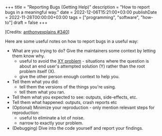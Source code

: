 +++
title = "Reporting Bugs (Getting Help)"
description = "How to report bugs in a meaningful way."
date = 2022-12-06T15:21:00+03:00
publishDate = 2022-11-28T00:00:00+03:00
tags = ["programming", "software", "how-to"]
draft = false
+++

[Credits: [anthonyexplains #340](https://www.youtube.com/watch?v=ritp4gAqNMI)]

Here are some useful notes on how to report bugs in a useful way:

-   What are you trying to do?  Give the maintainers some context by letting them know why.
    -   useful to avoid the [XY problem](https://en.wikipedia.org/wiki/XY_problem) - situations where the question is about an end user's attempted solution (Y) rather than the root problem itself (X).
    -   give the other person enough context to help you.
-   Tell them what you did:
    -   tell them the versions of the things you're using.
    -   tell them what you ran.
-   Tell them what you expected to see: outputs, side-effects, etc.
-   Tell them what happened: outputs, crash reports etc
-   (Optional) Minimize your reproduction - only mention relevant steps for reproduction:
    -   useful to eliminate a lot of noise.
    -   narrow to exactly your problem.
-   (Debugging) Dive into the code yourself and report your findings.
